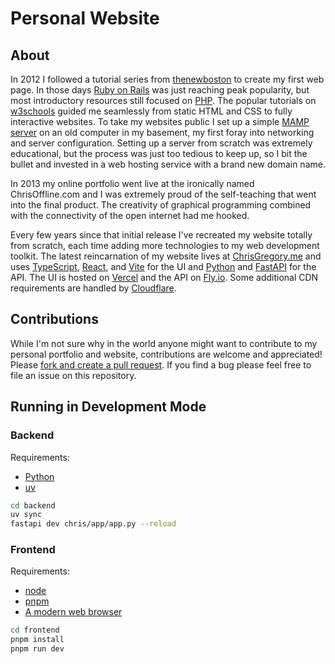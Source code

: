 # Personal Website

## About

In 2012 I followed a tutorial series from [thenewboston](https://www.youtube.com/watch?v=k3dJKtQmyd0&list=PLC1322B5A0180C946&index=2) to create my first web page. In those days [Ruby on Rails](https://rubyonrails.org) was just reaching peak popularity, but most introductory resources still focused on [PHP](https://www.php.net). The popular tutorials on [w3schools](https://www.w3schools.com/php) guided me seamlessly from static HTML and CSS to fully interactive websites. To take my websites public I set up a simple [MAMP server](https://www.mamp.info/en/mac) on an old computer in my basement, my first foray into networking and server configuration. Setting up a server from scratch was extremely educational, but the process was just too tedious to keep up, so I bit the bullet and invested in a web hosting service with a brand new domain name.

In 2013 my online portfolio went live at the ironically named ChrisOffline.com and I was extremely proud of the self-teaching that went into the final product. The creativity of graphical programming combined with the connectivity of the open internet had me hooked.

Every few years since that initial release I've recreated my website totally from scratch, each time adding more technologies to my web development toolkit. The latest reincarnation of my website lives at [ChrisGregory.me](https://www.chrisgregory.me) and uses [TypeScript](https://www.typescriptlang.org), [React](https://reactjs.org), and [Vite](https://vitejs.dev) for the UI and [Python](https://www.python.org) and [FastAPI](https://fastapi.tiangolo.com) for the API. The UI is hosted on [Vercel](https://vercel.com) and the API on [Fly.io](https://fly.io). Some additional CDN requirements are handled by [Cloudflare](https://www.cloudflare.com).

## Contributions

While I'm not sure why in the world anyone might want to contribute to my personal portfolio and website, contributions are welcome and appreciated! Please [fork and create a pull request](https://guides.github.com/activities/forking). If you find a bug please feel free to file an issue on this repository.

## Running in Development Mode

### Backend

Requirements:

- [Python](https://www.python.org)
- [uv](https://docs.astral.sh/uv)

```bash
cd backend
uv sync
fastapi dev chris/app/app.py --reload
```

### Frontend

Requirements:

- [node](https://nodejs.org)
- [pnpm](https://pnpm.io)
- [A modern web browser](https://www.google.com/chrome)

```bash
cd frontend
pnpm install
pnpm run dev
```
